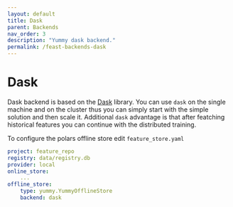 ```yaml
---
layout: default
title: Dask
parent: Backends
nav_order: 3
description: "Yummy dask backend."
permalink: /feast-backends-dask
---
```


# Dask

Dask backend is based on the [Dask](https://www.dask.org/) library.
You can use `dask` on the single machine and on the cluster thus you can
simply start with the simple solution and then scale it.
Additional `dask` advantage is that after featching historical features you can 
continue with the distributed training. 

To configure the polars offline store edit `feature_store.yaml`
```yaml
project: feature_repo
registry: data/registry.db
provider: local
online_store:
    ...
offline_store:
    type: yummy.YummyOfflineStore
    backend: dask
```


